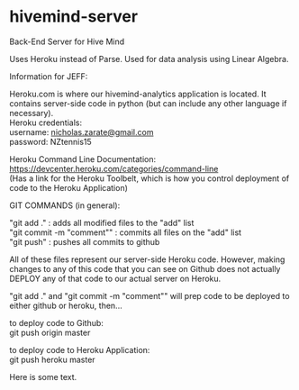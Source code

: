 # hivemind-server
Back-End Server for Hive Mind

Uses Heroku instead of Parse. Used for data analysis using Linear Algebra.

Information for JEFF:

Heroku.com is where our hivemind-analytics application is located. It contains server-side code in python (but can include any other language if necessary).  
Heroku credentials:  
username: nicholas.zarate@gmail.com  
password: NZtennis15

Heroku Command Line Documentation: https://devcenter.heroku.com/categories/command-line  
(Has a link for the Heroku Toolbelt, which is how you control deployment of code to the Heroku Application)

GIT COMMANDS (in general):

"git add ."			: adds all modified files to the "add" list  
"git commit -m "comment""	: commits all files on the "add" list  
"git push"     			: pushes all commits to github

All of these files represent our server-side Heroku code. However, making changes to any of this code that you can see on Github does not actually DEPLOY any
of that code to our actual server on Heroku.

"git add ." and "git commit -m "comment"" will prep code to be deployed to either github or heroku, then...

to deploy code to Github:  
git push origin master

to deploy code to Heroku Application:  
git push heroku master



Here is some text.


